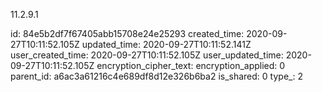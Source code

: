 11.2.9.1

id: 84e5b2df7f67405abb15708e24e25293
created_time: 2020-09-27T10:11:52.105Z
updated_time: 2020-09-27T10:11:52.141Z
user_created_time: 2020-09-27T10:11:52.105Z
user_updated_time: 2020-09-27T10:11:52.105Z
encryption_cipher_text: 
encryption_applied: 0
parent_id: a6ac3a61216c4e689df8d12e326b6ba2
is_shared: 0
type_: 2